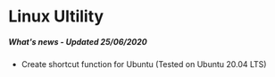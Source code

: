 # Linux Ultility

##### What's news - Updated 25/06/2020
- Create shortcut function for Ubuntu (Tested on Ubuntu 20.04 LTS)
